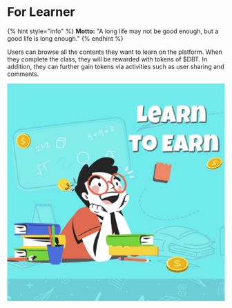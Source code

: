 # For Learner

{% hint style="info" %}
**Motto:** "A long life may not be good enough, but a good life is long enough."
{% endhint %}

Users can browse all the contents they want to learn on the platform. When they complete the class, they will be rewarded with tokens of $DBT. In addition, they can further gain tokens via activities such as user sharing and comments.

![](../.gitbook/assets/IG-post-S5-LearnToEarn.png)
